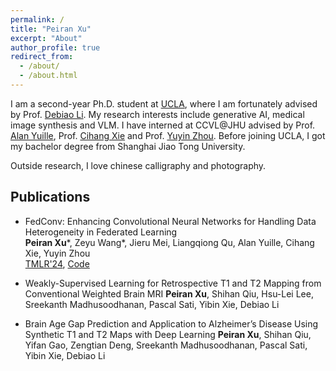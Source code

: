 ```yaml
---
permalink: /
title: "Peiran Xu"
excerpt: "About"
author_profile: true
redirect_from: 
  - /about/
  - /about.html
---
```


I am a second-year Ph.D. student at [UCLA](https://www.ucla.edu), where I am fortunately advised by Prof. [Debiao Li](https://scholar.google.com/citations?user=44m8E1MAAAAJ&hl=en). My research interests include generative AI, medical image synthesis and VLM. I have interned at CCVL@JHU advised by Prof. [Alan Yuille](https://www.cs.jhu.edu/~ayuille/), Prof. [Cihang Xie](https://cihangxie.github.io) and Prof. [Yuyin Zhou](https://yuyinzhou.github.io). Before joining UCLA, I got my bachelor degree from Shanghai Jiao Tong University.

Outside research, I love chinese calligraphy and photography. 

## Publications
- FedConv: Enhancing Convolutional Neural Networks for Handling Data Heterogeneity in Federated Learning  
  **Peiran Xu**\*, Zeyu Wang\*, Jieru Mei, Liangqiong Qu, Alan Yuille, Cihang Xie, Yuyin Zhou  
  [TMLR'24](https://arxiv.org/pdf/2310.04412), [Code](https://github.com/UCSC-VLAA/FedConv)

- Weakly-Supervised Learning for Retrospective T1 and T2 Mapping from Conventional Weighted Brain MRI
  **Peiran Xu**, Shihan Qiu, Hsu-Lei Lee, Sreekanth Madhusoodhanan, Pascal Sati, Yibin Xie, Debiao Li 

- Brain Age Gap Prediction and Application to Alzheimer’s Disease Using Synthetic T1 and T2 Maps with Deep Learning
  **Peiran Xu**, Shihan Qiu, Yifan Gao, Zengtian Deng, Sreekanth Madhusoodhanan, Pascal Sati, Yibin Xie, Debiao Li
